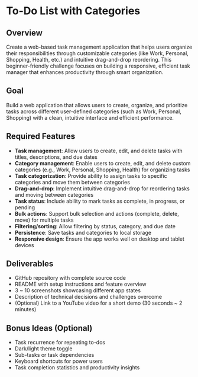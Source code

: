 # To-Do List with Categories

## Overview
Create a web-based task management application that helps users organize their responsibilities through customizable categories (like Work, Personal, Shopping, Health, etc.) and intuitive drag-and-drop reordering. This beginner-friendly challenge focuses on building a responsive, efficient task manager that enhances productivity through smart organization.

## Goal
Build a web application that allows users to create, organize, and prioritize tasks across different user-defined categories (such as Work, Personal, Shopping) with a clean, intuitive interface and efficient performance.

## Required Features
- **Task management**: Allow users to create, edit, and delete tasks with titles, descriptions, and due dates
- **Category management**: Enable users to create, edit, and delete custom categories (e.g., Work, Personal, Shopping, Health) for organizing tasks
- **Task categorization**: Provide ability to assign tasks to specific categories and move them between categories
- **Drag-and-drop**: Implement intuitive drag-and-drop for reordering tasks and moving between categories
- **Task status**: Include ability to mark tasks as complete, in progress, or pending
- **Bulk actions**: Support bulk selection and actions (complete, delete, move) for multiple tasks
- **Filtering/sorting**: Allow filtering by status, category, and due date
- **Persistence**: Save tasks and categories to local storage
- **Responsive design**: Ensure the app works well on desktop and tablet devices

## Deliverables
- GitHub repository with complete source code
- README with setup instructions and feature overview
- 3 ~ 10 screenshots showcasing different app states
- Description of technical decisions and challenges overcome
- (Optional) Link to a YouTube video for a short demo (30 seconds ~ 2 minutes)

## Bonus Ideas (Optional)
- Task recurrence for repeating to-dos
- Dark/light theme toggle
- Sub-tasks or task dependencies
- Keyboard shortcuts for power users
- Task completion statistics and productivity insights
